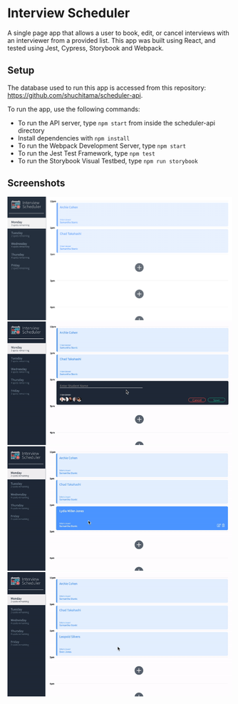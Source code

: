 # Interview Scheduler

A single page app that allows a user to book, edit, or cancel interviews with an interviewer from a provided list. This app was built using React, and tested using Jest, Cypress, Storybook and Webpack.

## Setup

The database used to run this app is accessed from this repository: https://github.com/shuchitama/scheduler-api.

To run the app, use the following commands:

- To run the API server, type `npm start` from inside the scheduler-api directory
- Install dependencies with `npm install`
- To run the Webpack Development Server, type `npm start`
- To run the Jest Test Framework, type `npm test`
- To run the Storybook Visual Testbed, type `npm run storybook`

## Screenshots

!["Main page"](https://github.com/shuchitama/scheduler/blob/master/docs/main_view.png?raw=true)
!["Creating a new appointment"](https://github.com/shuchitama/scheduler/blob/master/docs/book.gif?raw=true)
!["Editing an appointment"](https://github.com/shuchitama/scheduler/blob/master/docs/edit.gif?raw=true)
!["Deleting an appointment"](https://github.com/shuchitama/scheduler/blob/master/docs/delete.gif?raw=true)
